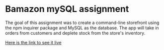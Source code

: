 # Bamazon mySQL assignment

The goal of this assignment was to create a command-line storefront using the npm inquirer package and MySQL as the database. The app will take in orders from customers and deplete stock from the store's inventory. 

[Here is the link to see it live](https://www.youtube.com/watch?v=01SCpYyE3dg&feature=youtu.be)